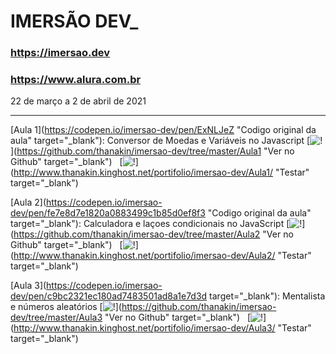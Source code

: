 # IMERSÃO DEV_

### https://imersao.dev
### https://www.alura.com.br

22 de março a 2 de abril de 2021

<hr>

[Aula 1](https://codepen.io/imersao-dev/pen/ExNLJeZ "Codigo original da aula" target="_blank"): Conversor de Moedas e Variáveis no Javascript 
[![!](https://img.icons8.com/ios-glyphs/30/000000/google-code.png )](https://github.com/thanakin/imersao-dev/tree/master/Aula1 "Ver no Github" target="_blank") &nbsp;
[![!](https://img.icons8.com/metro/30/000000/visible.png)](http://www.thanakin.kinghost.net/portifolio/imersao-dev/Aula1/ "Testar" target="_blank")

[Aula 2](https://codepen.io/imersao-dev/pen/fe7e8d7e1820a0883499c1b85d0ef8f3 "Codigo original da aula" target="_blank"): Calculadora e laçoes condicionais no JavaScript
[![!](https://img.icons8.com/ios-glyphs/30/000000/google-code.png )](https://github.com/thanakin/imersao-dev/tree/master/Aula2 "Ver no Github" target="_blank") &nbsp;
[![!](https://img.icons8.com/metro/30/000000/visible.png)](http://www.thanakin.kinghost.net/portifolio/imersao-dev/Aula2/ "Testar" target="_blank")

[Aula 3](https://codepen.io/imersao-dev/pen/c9bc2321ec180ad7483501ad8a1e7d3d target="_blank"): Mentalista e números aleatórios [![!](https://img.icons8.com/ios-glyphs/30/000000/google-code.png )](https://github.com/thanakin/imersao-dev/tree/master/Aula3 "Ver no Github" target="_blank") &nbsp;
[![!](https://img.icons8.com/metro/30/000000/visible.png)](http://www.thanakin.kinghost.net/portifolio/imersao-dev/Aula3/ "Testar" target="_blank")

<!--
[Aula 4]: AluraFlix
[Aula 5]():
[Aula 6]():
[Aula 7]():
[Aula 8]():
[Aula 9]():
[Aula 10]():


-->